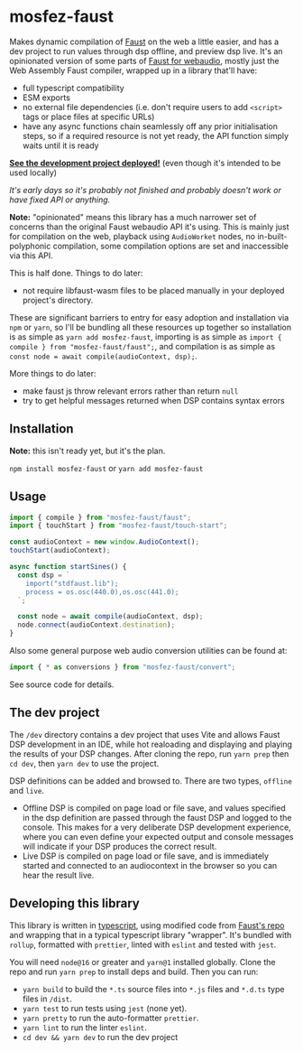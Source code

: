 # mosfez-faust

Makes dynamic compilation of [Faust](https://faust.grame.fr/) on the web a little easier, and has a dev project to run values through dsp offline, and preview dsp live. It's an opinionated version of some parts of [Faust for webaudio](https://github.com/grame-cncm/faust/tree/master-dev/architecture/webaudio), mostly just the Web Assembly Faust compiler, wrapped up in a library that'll have:

- full typescript compatibility
- ESM exports
- no external file dependencies (i.e. don't require users to add `<script>` tags or place files at specific URLs)
- have any async functions chain seamlessly off any prior initialisation steps, so if a required resource is not yet ready, the API function simply waits until it is ready

**[See the development project deployed!](https://dxinteractive.github.io/mosfez-faust/)** (even though it's intended to be used locally)

_It's early days so it's probably not finished and probably doesn't work or have fixed API or anything._

**Note:** "opinionated" means this library has a much narrower set of concerns than the original Faust webaudio API it's using. This is mainly just for compilation on the web, playback using `AudioWorket` nodes, no in-built-polyphonic compilation, some compilation options are set and inaccessible via this API.

This is half done. Things to do later:

- not require libfaust-wasm files to be placed manually in your deployed project's directory.

These are significant barriers to entry for easy adoption and installation via `npm` or `yarn`, so I'll be bundling all these resources up together so installation is as simple as `yarn add mosfez-faust`, importing is as simple as `import { compile } from "mosfez-faust/faust";`, and compilation is as simple as `const node = await compile(audioContext, dsp);`.

More things to do later:

- make faust js throw relevant errors rather than return `null`
- try to get helpful messages returned when DSP contains syntax errors

## Installation

**Note:** this isn't ready yet, but it's the plan.

`npm install mosfez-faust` or `yarn add mosfez-faust`

## Usage

```js
import { compile } from "mosfez-faust/faust";
import { touchStart } from "mosfez-faust/touch-start";

const audioContext = new window.AudioContext();
touchStart(audioContext);

async function startSines() {
  const dsp = `
    import("stdfaust.lib");
    process = os.osc(440.0),os.osc(441.0);
  `;

  const node = await compile(audioContext, dsp);
  node.connect(audioContext.destination);
}
```

Also some general purpose web audio conversion utilities can be found at:

```js
import { * as conversions } from "mosfez-faust/convert";
```

See source code for details.

## The dev project

The `/dev` directory contains a dev project that uses Vite and allows Faust DSP development in an IDE, while hot realoading and displaying and playing the results of your DSP changes. After cloning the repo, run `yarn prep` then `cd dev`, then `yarn dev` to use the project.

DSP definitions can be added and browsed to. There are two types, `offline` and `live`.

- Offline DSP is compiled on page load or file save, and values specified in the dsp definition are passed through the faust DSP and logged to the console. This makes for a very deliberate DSP development experience, where you can even define your expected output and console messages will indicate if your DSP produces the correct result.
- Live DSP is compiled on page load or file save, and is immediately started and connected to an audiocontext in the browser so you can hear the result live.

## Developing this library

This library is written in [typescript](https://www.typescriptlang.org/), using modified code from [Faust's repo](https://github.com/grame-cncm/faust) and wrapping that in a typical typescript library "wrapper". It's bundled with `rollup`, formatted with `prettier`, linted with `eslint` and tested with `jest`.

You will need `node@16` or greater and `yarn@1` installed globally. Clone the repo and run `yarn prep` to install deps and build. Then you can run:

- `yarn build` to build the `*.ts` source files into `*.js` files and `*.d.ts` type files in `/dist`.
- `yarn test` to run tests using `jest` (none yet).
- `yarn pretty` to run the auto-formatter `prettier`.
- `yarn lint` to run the linter `eslint`.
- `cd dev && yarn dev` to run the dev project
